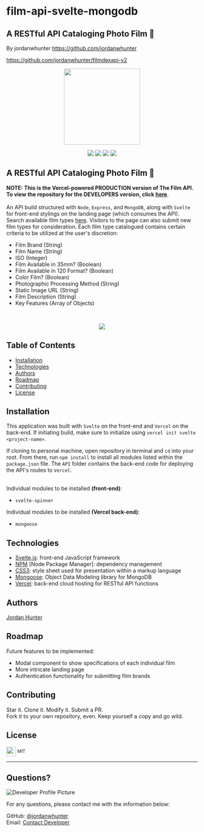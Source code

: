 # film-api-svelte-mongodb

## A RESTful API Cataloging Photo Film 📸

By jordanwhunter https://github.com/jordanwhunter

https://github.com/jordanwhunter/filmdexapi-v2

<p align="center">
  <img height="200px" src="https://user-images.githubusercontent.com/69367907/110390102-7932ec80-8033-11eb-9e97-f694152e0b9c.png">
</p>

<p align="center">
  <img src="https://img.shields.io/badge/JavaScript-54.5%25-blue?style=flat&logo=javascript">
  <img src="https://img.shields.io/badge/Svelte-38.7%25-blue?style=flat&logo=svelte">
  <img src="https://img.shields.io/badge/CSS3-4.6%25-blue?style=flat&logo=css3">
  <img src="https://img.shields.io/badge/HTML5-2.2%25-blue?style=flat&logo=html5">
</p>

## A RESTful API Cataloging Photo Film 📸

**NOTE: This is the Vercel-powered PRODUCTION version of The Film API. To view the repository for the DEVELOPERS version, click <a href="https://github.com/jordanwhunter/filmdex-api" target="_blank">here</a>**.<br>
<br>
An API build structured with `Node`, `Express`, and `MongoDB`, along with `Svelte` for front-end stylings on the landing page (which consumes the API). Search available film types <a href="https://filmapi.vercel.app/" target="_blank">here</a>. Visitors to the page can also submit new film types for consideration. Each film type catalogued contains certain criteria to be utilized at the user's discretion:<br>

- Film Brand (String)
- Film Name (String)
- ISO (Integer)
- Film Available in 35mm? (Boolean)
- Film Available in 120 Format? (Boolean)
- Color Film? (Boolean)
- Photographic Processing Method (String)
- Static Image URL (String)
- Film Description (String)
- Key Features (Array of Objects)
<br>
<p align="center">
  <img src="https://user-images.githubusercontent.com/69367907/110512610-5b1cc900-80d3-11eb-8d70-fa9dc41db39d.png">
</p>

## Table of Contents

- [Installation](#installation)
- [Technologies](#technologies)
- [Authors](#authors)
- [Roadmap](#roadmap)
- [Contributing](#contributing)
- [License](#license)

## Installation

This application was built with `Svelte` on the front-end and `Vercel` on the back-end. If initiating build, make sure to initialize using `vercel init svelte <project-name>`.

If cloning to personal machine, open repository in terminal and `cd` into your root. From there, run `npm install` to install all modules listed within the `package.json` file. The `API` folder contains the back-end code for deploying the API's routes to `Vercel`.<br>
<br>

Individual modules to be installed **(front-end)**:<br>

- `svelte-spinner`<br>

Individual modules to be installed **(Vercel back-end)**:<br>

- `mongoose`<br>

## Technologies

- <a href="https://svelte.dev/" target="_blank">Svelte.js</a>: front-end JavaScript framework
- <a href="www.npmjs.com" target="_blank">NPM</a> [Node Package Manager]: dependency management
- <a href="www.css3.info" target="_blank">CSS3</a>: style sheet used for presentation within a markup language
- <a href="https://mongoosejs.com/" target="_blank">Mongoose</a>: Object Data Modeling library for MongoDB
- <a href="https://vercel.com/docs/api" target="_blank">Vercel</a>: back-end cloud hosting for RESTful API functions

## Authors

<a href="www.https://github.com/jordanwhunter" target="_blank">Jordan Hunter</a>

## Roadmap

Future features to be implemented:<br>

- Modal component to show specifications of each individual film
- More intricate landing page
- Authentication functionality for submitting film brands

## Contributing

Star it. Clone it. Modify it. Submit a PR. <br>
Fork it to your own repository, even. Keep yourself a copy and go wild.

## License

<sub><img width="25px" src="https://user-images.githubusercontent.com/69367907/110377669-ae830e80-8022-11eb-8b8e-483f4ac522df.png"></sub> <sup>MIT</sup>

---

## Questions?

![Developer Profile Picture](https://avatars2.githubusercontent.com/u/69367907?v=4)

For any questions, please contact me with the information below:

GitHub: [@jordanwhunter](https://api.github.com/users/jordanwhunter)<br>
Email: <a href = "mailto: jordanwhunter@users.noreply.github.com">Contact Developer</a>
